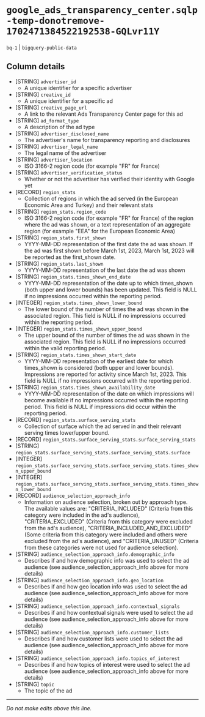 # `google_ads_transparency_center.sqlp-temp-donotremove-1702471384522192538-GQLvr11Y`
`bq-1` | `bigquery-public-data`

## Column details
* [STRING]    `advertiser_id`
  - A unique identifier for a specific advertiser
* [STRING]    `creative_id`
  - A unique identifier for a specific ad
* [STRING]    `creative_page_url`
  - A link to the relevant Ads Transparency Center page for this ad
* [STRING]    `ad_format_type`
  - A description of the ad type
* [STRING]    `advertiser_disclosed_name`
  - The advertiser's name for transparency reporting and disclosures
* [STRING]    `advertiser_legal_name`
  - The legal name of the advertiser
* [STRING]    `advertiser_location`
  - ISO 3166-2 region code (for example "FR" for France)
* [STRING]    `advertiser_verification_status`
  - Whether or not the advertiser has verified their identity with Google yet
* [RECORD]    `region_stats`
  - Collection of regions in which the ad served (in the European Economic Area and Turkey) and their relevant stats
* [STRING]    `region_stats.region_code`
  - ISO 3166-2 region code (for example "FR" for France) of the region where the ad was shown, or a text representation of an aggregate region (for example "EEA" for the European Economic Area)
* [STRING]    `region_stats.first_shown`
  - YYYY-MM-DD representation of the first date the ad was shown. If the ad was first shown before March 1st, 2023, March 1st, 2023 will be reported as the first_shown date.
* [STRING]    `region_stats.last_shown`
  - YYYY-MM-DD representation of the last date the ad was shown
* [STRING]    `region_stats.times_shown_end_date`
  - YYYY-MM-DD representation of the date up to which times_shown (both upper and lower bounds) has been updated. This field is NULL if no impressions occurred within the reporting period.
* [INTEGER]   `region_stats.times_shown_lower_bound`
  - The lower bound of the number of times the ad was shown in the associated region. This field is NULL if no impressions occurred within the reporting period.
* [INTEGER]   `region_stats.times_shown_upper_bound`
  - The upper bound of the number of times the ad was shown in the associated region. This field is NULL if no impressions occurred within the valid reporting period.
* [STRING]    `region_stats.times_shown_start_date`
  - YYYY-MM-DD representation of the earliest date for which times_shown is considered (both upper and lower bounds). Impressions are reported for activity since March 1st, 2023. This field is NULL if no impressions occurred with the reporting period.
* [STRING]    `region_stats.times_shown_availability_date`
  - YYYY-MM-DD representation of the date on which impressions will become available if no impressions occurred within the reporting period. This field is NULL if impressions did occur within the reporting period.
* [RECORD]    `region_stats.surface_serving_stats`
  - Collection of surface which the ad served in and their relevant serving times lower/upper bound.
* [RECORD]    `region_stats.surface_serving_stats.surface_serving_stats`
* [STRING]    `region_stats.surface_serving_stats.surface_serving_stats.surface`
* [INTEGER]   `region_stats.surface_serving_stats.surface_serving_stats.times_shown_upper_bound`
* [INTEGER]   `region_stats.surface_serving_stats.surface_serving_stats.times_shown_lower_bound`
* [RECORD]    `audience_selection_approach_info`
  - Information on audience selection, broken out by approach type. The available values are: "CRITERIA_INCLUDED" (Criteria from this category were included in the ad's audience), "CRITERIA_EXCLUDED" (Criteria from this category were excluded from the ad's audience), "CRITERIA_INCLUDED_AND_EXCLUDED" (Some criteria from this category were included and others were excluded from the ad's audience), and "CRITERIA_UNUSED" (Criteria from these categories were not used for audience selection).
* [STRING]    `audience_selection_approach_info.demographic_info`
  - Describes if and how demographic info was used to select the ad audience (see audience_selection_approach_info above for more details)
* [STRING]    `audience_selection_approach_info.geo_location`
  - Describes if and how geo location info was used to select the ad audience (see audience_selection_approach_info above for more details)
* [STRING]    `audience_selection_approach_info.contextual_signals`
  - Describes if and how contextual signals were used to select the ad audience (see audience_selection_approach_info above for more details)
* [STRING]    `audience_selection_approach_info.customer_lists`
  - Describes if and how customer lists were used to select the ad audience (see audience_selection_approach_info above for more details)
* [STRING]    `audience_selection_approach_info.topics_of_interest`
  - Describes if and how topics of interest were used to select the ad audience (see audience_selection_approach_info above for more details)
* [STRING]    `topic`
  - The topic of the ad

-------------------------------------------------------------------------------
*Do not make edits above this line.*
